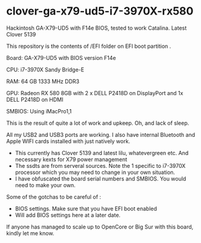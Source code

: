# clover-ga-x79-ud5-i7-3970X-rx580
Hackintosh GA-X79-UD5 with F14e BIOS, tested to work Catalina.  Latest Clover 5139

This repository is the contents of /EFI folder on EFI boot partition .

Board: GA-X79-UD5 with BIOS version F14e

CPU: i7-3970X Sandy Bridge-E

RAM: 64 GB 1333 MHz DDR3

GPU: Radeon RX 580 8GB with 2 x DELL P2418D on DisplayPort and 1x DELL P2418D on HDMI

SMBIOS: Using iMacPro1,1

This is the result of quite a lot of work and upkeep.  Oh, and lack of sleep.   

All my USB2 and USB3 ports are working.  I also have internal Bluetooth and Apple WIFI cards installed with just natively work.  

- This currently has Clover 5139 and latest lilu, whatevergreen etc.  And necessary kexts for X79 power management
- The ssdts are from serveral sources. Note the 1 specific to i7-3970X processor which you may need to change in your own situation.
- I have obfuscated the board serial numbers and SMBIOS. You would need to make your own.

Some of the gotchas to be careful of :

- BIOS settings.   Make sure that you have EFI boot enabled
- Will add BIOS settings here at a later date.

If anyone has managed to scale up to OpenCore or Big Sur with this board, kindly let me know.

